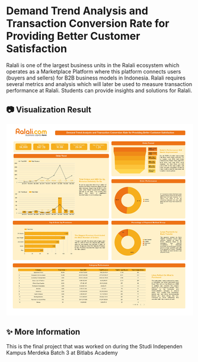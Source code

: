 # Demand Trend Analysis and Transaction Conversion Rate for Providing Better Customer Satisfaction

Ralali is one of the largest business units in the Ralali ecosystem which operates as a Marketplace Platform where this platform connects users (buyers and sellers) for B2B business models in Indonesia. Ralali requires several metrics and analysis which will later be used to measure transaction performance at Ralali. Students can provide insights and solutions for Ralali.

## 📷 Visualization Result
![Result](PBL-17_Data_Visualization.JPG)

## ✨ More Information

This is the final project that was worked on during the Studi Independen Kampus Merdeka Batch 3 at Bitlabs Academy
